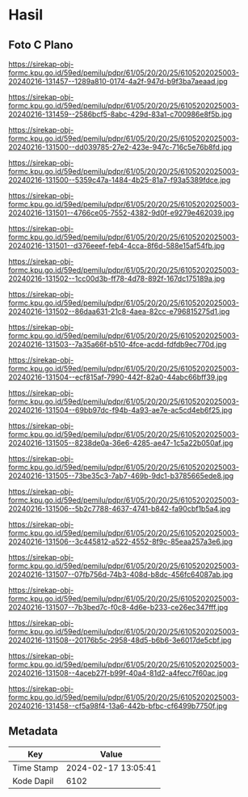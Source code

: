 # Hasil

## Foto C Plano

https://sirekap-obj-formc.kpu.go.id/59ed/pemilu/pdpr/61/05/20/20/25/6105202025003-20240216-131457--1289a810-0174-4a2f-947d-b9f3ba7aeaad.jpg

https://sirekap-obj-formc.kpu.go.id/59ed/pemilu/pdpr/61/05/20/20/25/6105202025003-20240216-131459--2586bcf5-8abc-429d-83a1-c700986e8f5b.jpg

https://sirekap-obj-formc.kpu.go.id/59ed/pemilu/pdpr/61/05/20/20/25/6105202025003-20240216-131500--dd039785-27e2-423e-947c-716c5e76b8fd.jpg

https://sirekap-obj-formc.kpu.go.id/59ed/pemilu/pdpr/61/05/20/20/25/6105202025003-20240216-131500--5359c47a-1484-4b25-81a7-f93a5389fdce.jpg

https://sirekap-obj-formc.kpu.go.id/59ed/pemilu/pdpr/61/05/20/20/25/6105202025003-20240216-131501--4766ce05-7552-4382-9d0f-e9279e462039.jpg

https://sirekap-obj-formc.kpu.go.id/59ed/pemilu/pdpr/61/05/20/20/25/6105202025003-20240216-131501--d376eeef-feb4-4cca-8f6d-588e15af54fb.jpg

https://sirekap-obj-formc.kpu.go.id/59ed/pemilu/pdpr/61/05/20/20/25/6105202025003-20240216-131502--1cc00d3b-ff78-4d78-892f-167dc175189a.jpg

https://sirekap-obj-formc.kpu.go.id/59ed/pemilu/pdpr/61/05/20/20/25/6105202025003-20240216-131502--86daa631-21c8-4aea-82cc-e796815275d1.jpg

https://sirekap-obj-formc.kpu.go.id/59ed/pemilu/pdpr/61/05/20/20/25/6105202025003-20240216-131503--7a35a66f-b510-4fce-acdd-fdfdb9ec770d.jpg

https://sirekap-obj-formc.kpu.go.id/59ed/pemilu/pdpr/61/05/20/20/25/6105202025003-20240216-131504--ecf815af-7990-442f-82a0-44abc66bff39.jpg

https://sirekap-obj-formc.kpu.go.id/59ed/pemilu/pdpr/61/05/20/20/25/6105202025003-20240216-131504--69bb97dc-f94b-4a93-ae7e-ac5cd4eb6f25.jpg

https://sirekap-obj-formc.kpu.go.id/59ed/pemilu/pdpr/61/05/20/20/25/6105202025003-20240216-131505--8238de0a-36e6-4285-ae47-1c5a22b050af.jpg

https://sirekap-obj-formc.kpu.go.id/59ed/pemilu/pdpr/61/05/20/20/25/6105202025003-20240216-131505--73be35c3-7ab7-469b-9dc1-b3785665ede8.jpg

https://sirekap-obj-formc.kpu.go.id/59ed/pemilu/pdpr/61/05/20/20/25/6105202025003-20240216-131506--5b2c7788-4637-4741-b842-fa90cbf1b5a4.jpg

https://sirekap-obj-formc.kpu.go.id/59ed/pemilu/pdpr/61/05/20/20/25/6105202025003-20240216-131506--3c445812-a522-4552-8f9c-85eaa257a3e6.jpg

https://sirekap-obj-formc.kpu.go.id/59ed/pemilu/pdpr/61/05/20/20/25/6105202025003-20240216-131507--07fb756d-74b3-408d-b8dc-456fc64087ab.jpg

https://sirekap-obj-formc.kpu.go.id/59ed/pemilu/pdpr/61/05/20/20/25/6105202025003-20240216-131507--7b3bed7c-f0c8-4d6e-b233-ce26ec347fff.jpg

https://sirekap-obj-formc.kpu.go.id/59ed/pemilu/pdpr/61/05/20/20/25/6105202025003-20240216-131508--20176b5c-2958-48d5-b6b6-3e6017de5cbf.jpg

https://sirekap-obj-formc.kpu.go.id/59ed/pemilu/pdpr/61/05/20/20/25/6105202025003-20240216-131508--4aceb27f-b99f-40a4-81d2-a4fecc7f60ac.jpg

https://sirekap-obj-formc.kpu.go.id/59ed/pemilu/pdpr/61/05/20/20/25/6105202025003-20240216-131458--cf5a98f4-13a6-442b-bfbc-cf6499b7750f.jpg


## Metadata

| Key        | Value               |
| ---------- | ------------------- |
| Time Stamp | 2024-02-17 13:05:41 |
| Kode Dapil | 6102                |



